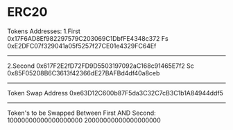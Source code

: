 # ERC20
Tokens Addresses:
1.First
  0x17F6AD8Ef982297579C203069C1DbfFE4348c372
  Fs
  0xE2DFC07f329041a05f5257f27CE01e4329FC64Ef
  
-----------------------------------------------------------------------------------------------------
2.Second
  0x617F2E2fD72FD9D5503197092aC168c91465E7f2
  Sc
  0x85F05208B6C3613f42366dE27BAFBd4df40a8ceb
  
-----------------------------------------------------------------------------------------------------
Token Swap Address
0xe63D12C600b87F5da3C32C7cB3C1b1A84944ddf5

-----------------------------------------------------------------------------------------------------
Token's to be Swapped Between First AND Second:
10000000000000000000
20000000000000000000
